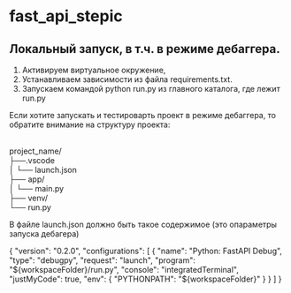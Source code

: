 # fast_api_stepic

## Локальный запуск, в т.ч. в режиме дебаггера.

1. Активируем виртуальное окружение,
2. Устанавливаем зависимости из файла requirements.txt.
3. Запускаем командой python run.py из главного каталога, где лежит run.py

Если хотите запускать и тестироварть проект в режиме дебаггера, то обратите внимание на структуру проекта:

<br>project_name/
<br>├──.vscode
<br>│ └── launch.json
<br>├── app/
<br>│ └── main.py
<br>├── venv/
<br>└── run.py

В файле launch.json должно быть такое содержимое (это опараметры запуска дебагера)

\{
\"version": "0.2.0",
\"configurations": [
\{
\"name": "Python: FastAPI Debug",
\"type": "debugpy",
\"request": "launch",
\"program": "${workspaceFolder}/run.py",
\"console": "integratedTerminal",
\"justMyCode": true,
\"env": {
\"PYTHONPATH": "${workspaceFolder}"
\}
\}
\]
\}

```

```
